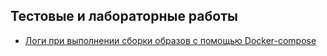 ## Тестовые и лабораторные работы

- [Логи при выполнении сборки образов с помощью Docker-compose](/13-kubernetes-config-01-objects/Labs/docker-compose-build-frontend-backend.md)

